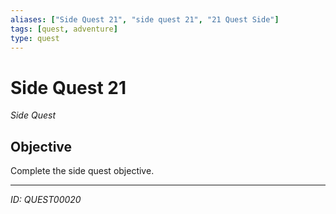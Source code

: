 ```yaml
---
aliases: ["Side Quest 21", "side quest 21", "21 Quest Side"]
tags: [quest, adventure]
type: quest
---
```


# Side Quest 21

*Side Quest*

## Objective
Complete the side quest objective.

---
*ID: QUEST00020*